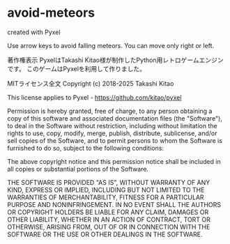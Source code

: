 # avoid-meteors

created with Pyxel

Use arrow keys to avoid falling meteors. You can move only right or left.


著作権表示
PyxelはTakashi Kitao様が制作したPython用レトロゲームエンジンです。
このゲームはPyxelを利用して作りました。

MITライセンス全文
Copyright (c) 2018-2025 Takashi Kitao

This license applies to Pyxel - https://github.com/kitao/pyxel

Permission is hereby granted, free of charge, to any person obtaining a copy
of this software and associated documentation files (the "Software"), to deal
in the Software without restriction, including without limitation the rights
to use, copy, modify, merge, publish, distribute, sublicense, and/or sell
copies of the Software, and to permit persons to whom the Software is
furnished to do so, subject to the following conditions:

The above copyright notice and this permission notice shall be included in all
copies or substantial portions of the Software.

THE SOFTWARE IS PROVIDED "AS IS", WITHOUT WARRANTY OF ANY KIND, EXPRESS OR
IMPLIED, INCLUDING BUT NOT LIMITED TO THE WARRANTIES OF MERCHANTABILITY,
FITNESS FOR A PARTICULAR PURPOSE AND NONINFRINGEMENT. IN NO EVENT SHALL THE
AUTHORS OR COPYRIGHT HOLDERS BE LIABLE FOR ANY CLAIM, DAMAGES OR OTHER
LIABILITY, WHETHER IN AN ACTION OF CONTRACT, TORT OR OTHERWISE, ARISING FROM,
OUT OF OR IN CONNECTION WITH THE SOFTWARE OR THE USE OR OTHER DEALINGS IN THE
SOFTWARE.

